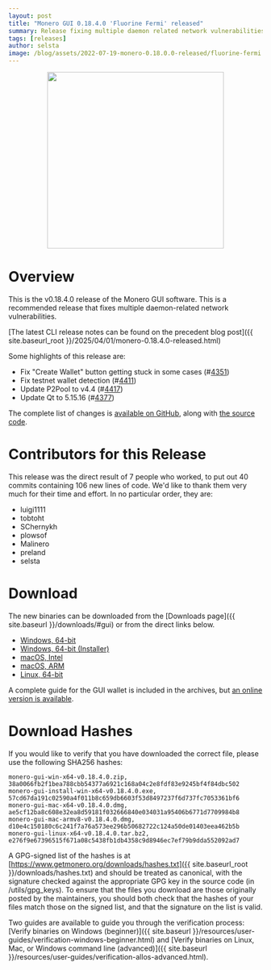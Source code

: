 ```yaml
---
layout: post
title: "Monero GUI 0.18.4.0 'Fluorine Fermi' released"
summary: Release fixing multiple daemon related network vulnerabilities.
tags: [releases]
author: selsta
image: /blog/assets/2022-07-19-monero-0.18.0.0-released/fluorine-fermi.png
---
```


<div align="center">
  <img src="{{ page.image }}" width="350px">
</div>

# Overview

This is the v0.18.4.0 release of the Monero GUI software. This is a recommended release that fixes multiple daemon-related network vulnerabilities. 

[The latest CLI release notes can be found on the precedent blog post]({{ site.baseurl_root }}/2025/04/01/monero-0.18.4.0-released.html)

Some highlights of this release are:

- Fix "Create Wallet" button getting stuck in some cases (#[4351](https://github.com/monero-project/monero-gui/pull/4351))
- Fix testnet wallet detection (#[4411](https://github.com/monero-project/monero-gui/pull/4411))
- Update P2Pool to v4.4 (#[4417](https://github.com/monero-project/monero-gui/pull/4417))
- Update Qt to 5.15.16 (#[4377](https://github.com/monero-project/monero-gui/pull/4377))

The complete list of changes is [available on GitHub](https://github.com/monero-project/monero-gui/compare/v0.18.3.4...v0.18.4.0), along with [the source code](https://github.com/monero-project/monero-gui/tree/v0.18.4.0).

# Contributors for this Release

This release was the direct result of 7 people who worked, to put out 40 commits containing  106 new lines of code. We'd like to thank them very much for their time and effort. In no particular order, they are:

- luigi1111
- tobtoht
- SChernykh
- plowsof
- Malinero
- preland
- selsta

# Download

The new binaries can be downloaded from the [Downloads page]({{ site.baseurl }}/downloads/#gui) or from the direct links below.

- [Windows, 64-bit](https://downloads.getmonero.org/gui/monero-gui-win-x64-v0.18.4.0.zip)
- [Windows, 64-bit (Installer)](https://downloads.getmonero.org/gui/monero-gui-install-win-x64-v0.18.4.0.exe)
- [macOS, Intel](https://downloads.getmonero.org/gui/monero-gui-mac-x64-v0.18.4.0.dmg)
- [macOS, ARM](https://downloads.getmonero.org/gui/monero-gui-mac-armv8-v0.18.4.0.dmg)
- [Linux, 64-bit](https://downloads.getmonero.org/gui/monero-gui-linux-x64-v0.18.4.0.tar.bz2)

A complete guide for the GUI wallet is included in the archives, but [an online version is available](https://github.com/monero-ecosystem/monero-GUI-guide/blob/master/monero-GUI-guide.md).

# Download Hashes

If you would like to verify that you have downloaded the correct file, please use the following SHA256 hashes:

```
monero-gui-win-x64-v0.18.4.0.zip, 38a0066fb2f1bea788cbb54377a6921c168a04c2e8fdf83e9245bf4f84dbc502
monero-gui-install-win-x64-v0.18.4.0.exe, 57cd67da191c02590a4f011b8c659db6603f53d8497237f6d737fc7053361bf6
monero-gui-mac-x64-v0.18.4.0.dmg, ae5cf12ba8c608e32ea8d59181f032666840e034031a95406b6771d7709984b8
monero-gui-mac-armv8-v0.18.4.0.dmg, d10e4c150180c6c241f7a76a573ee296b50682722c124a50de01403eea462b5b
monero-gui-linux-x64-v0.18.4.0.tar.bz2, e276f9e67396515f671a08c5438fb1db4358c9d8946ec7ef79b9dda552092ad7
```

A GPG-signed list of the hashes is at [https://www.getmonero.org/downloads/hashes.txt]({{ site.baseurl_root }}/downloads/hashes.txt) and should be treated as canonical, with the signature checked against the appropriate GPG key in the source code (in /utils/gpg_keys). To ensure that the files you download are those originally posted by the maintainers, you should both check that the hashes of your files match those on the signed list, and that the signature on the list is valid.

Two guides are available to guide you through the verification process: [Verify binaries on Windows (beginner)]({{ site.baseurl }}/resources/user-guides/verification-windows-beginner.html) and [Verify binaries on Linux, Mac, or Windows command line (advanced)]({{ site.baseurl }}/resources/user-guides/verification-allos-advanced.html).
